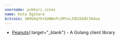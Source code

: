 ```yaml
---
username: yukkuri_sinai
name: Kota Ogihara
bitcoin: 1N9G8qYhtkUWNnPc2MYaiJXD2bEBC3A4oa
---
```

    
* [Peanuts](https://github.com/yukkurisinai/peanuts){:target="_blank"} - A Golang client library
